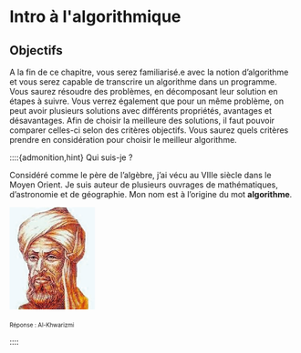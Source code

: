Intro à l'algorithmique
==============================


## Objectifs

A la fin de ce chapitre, vous serez familiarisé.e avec la notion d’algorithme et vous serez capable de transcrire un algorithme dans un programme. Vous saurez résoudre des problèmes, en décomposant leur solution en étapes à suivre. Vous verrez également que pour un même problème, on peut avoir plusieurs solutions avec différents propriétés, avantages et désavantages. Afin de choisir la meilleure des solutions, il faut pouvoir comparer celles-ci selon des critères objectifs. Vous saurez quels critères prendre en considération pour choisir le meilleur algorithme.  

::::{admonition,hint} Qui suis-je ?

Considéré comme le père de l’algèbre, j’ai vécu au VIIIe siècle dans le Moyen Orient. Je suis auteur de plusieurs ouvrages de mathématiques, d’astronomie et de géographie. Mon nom est à l’origine du mot **algorithme**.

<img src="Al-Khwarizmi.png" width="150"/>

<font size="1">Réponse : Al-Khwarizmi</font>

::::





